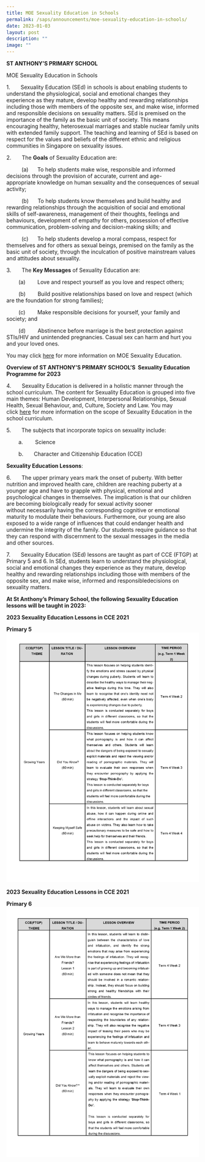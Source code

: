 ```yaml
---
title: MOE Sexuality Education in Schools
permalink: /saps/announcements/moe-sexuality-education-in-schools/
date: 2023-01-03
layout: post
description: ""
image: ""
---
```

**ST ANTHONY’S PRIMARY SCHOOL**
        

MOE Sexuality Education in Schools

1.       Sexuality Education (SEd) in schools is about enabling students to understand the physiological, social and emotional changes they experience as they mature, develop healthy and rewarding relationships including those with members of the opposite sex, and make wise, informed and responsible decisions on sexuality matters. SEd is premised on the importance of the family as the basic unit of society. This means encouraging healthy, heterosexual marriages and stable nuclear family units with extended family support. The teaching and learning of SEd is based on respect for the values and beliefs of the different ethnic and religious communities in Singapore on sexuality issues.

2.       The **Goals** of Sexuality Education are:

          (a)      To help students make wise, responsible and informed decisions through the provision of accurate, current and age-appropriate knowledge on human sexuality and the consequences of sexual activity;

          (b)      To help students know themselves and build healthy and rewarding relationships through the acquisition of social and emotional skills of self-awareness, management of their thoughts, feelings and behaviours, development of empathy for others, possession of effective communication, problem-solving and decision-making skills; and

          (c)      To help students develop a moral compass, respect for themselves and for others as sexual beings, premised on the family as the basic unit of society, through the inculcation of positive mainstream values and attitudes about sexuality.

3.       The **Key Messages** of Sexuality Education are:

        (a)        Love and respect yourself as you love and respect others;

        (b)        Build positive relationships based on love and respect (which are the foundation for strong families);

        (c)        Make responsible decisions for yourself, your family and society; and

        (d)        Abstinence before marriage is the best protection against STIs/HIV and unintended pregnancies. Casual sex can harm and hurt you and your loved ones.


You may click [here](https://go.gov.sg/moe-sexuality-education) for more information on MOE Sexuality Education.

       

**Overview of ST ANTHONY’S PRIMARY SCHOOL’S  Sexuality Education Programme for 2023**

4.       Sexuality Education is delivered in a holistic manner through the school curriculum. The content for Sexuality Education is grouped into five main themes: Human Development, Interpersonal Relationships, Sexual Health, Sexual Behaviour, and, Culture, Society and Law. You may click [here](https://go.gov.sg/moe-sexuality-education-scope) for more information on the scope of Sexuality Education in the school curriculum.

5.       The subjects that incorporate topics on sexuality include:

        a.        Science

        b.       Character and Citizenship Education (CCE)

**Sexuality Education Lessons**:

6.       The upper primary years mark the onset of puberty. With better nutrition and improved health care, children are reaching puberty at a younger age and have to grapple with physical, emotional and psychological changes in themselves. The implication is that our children are becoming biologically ready for sexual activity sooner without necessarily having the corresponding cognitive or emotional maturity to modulate their behaviours. Furthermore, our young are also exposed to a wide range of influences that could endanger health and undermine the integrity of the family. Our students require guidance so that they can respond with discernment to the sexual messages in the media and other sources.

7\.       Sexuality Education (SEd) lessons are taught as part of CCE (FTGP) at Primary 5 and 6. In SEd, students learn to understand the physiological, social and emotional changes they experience as they mature, develop healthy and rewarding relationships including those with members of the opposite sex, and make wise, informed and responsibledecisions on sexuality matters.



**At St Anthony’s Primary School, the following Sexuality Education lessons will be taught in 2023:**


**2023 Sexuality Education Lessons in CCE 2021**

**Primary 5**
![2023 Sexuality Education P5](/images/2023%20Sexuality%20Education_P5.png)



**2023 Sexuality Education Lessons in CCE 2021**

**Primary 6**
![2023 Sexuality Education P6](/images/2023%20Sexuality%20Education_P6.png)

